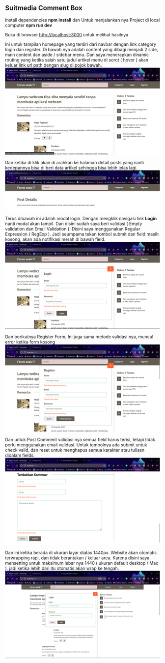 ## Suitmedia Comment Box

Install dependencies **npm install** dan Untuk menjalankan nya Project di local computer **npm run dev**

Buka di browser [http://localhost:3000](http://localhost:3000) untuk melihat hasilnya

Ini untuk tampilan homepage yang terdiri dari navbar dengan link category login dan register. Di bawah nya adalah content yang dibagi menjadi 2 side, main content dan aside / sidebar menu. Dan saya menerapkan dinamic routing yang ketika salah satu judul artikel menu di sorot ( hover ) akan keluar link url path dengan slug di pojok bawah.
<img src="https://raw.githubusercontent.com/ferdianar/suitmedia-fake-server-api/master/assets/homeandslug.png" alt="homepage" />

Dan ketika di klik akan di arahkan ke halaman detail posts yang nanti kedepannya bisa di beri data artikel sehingga bisa lebih jelas lagi.
<img src="https://github.com/ferdianar/suitmedia-fake-server-api/blob/master/assets/slugdinamicroute.png" alt="postdetail" />
                                                                                                                    
Terus dibawah ini adalah modal login. Dengan mengklik navigasi link **Login** nanti modal akan tampil. Dan disini sudah saya beri validasi ( Empty validation dan Email Validation ). Disini saya menggunakan Regular Expression ( RegExp ). Jadi seumpama tekan tombol submit dan field masih kosong, akan ada notifikasi merah di bawah field.
<img src="https://raw.githubusercontent.com/ferdianar/suitmedia-fake-server-api/master/assets/loginvalidation.png" alt="login" />
                                                                                                                              
Dan berikutnya Register Form, Ini juga sama metode validasi nya, muncul error ketika form kosong
<img src="https://raw.githubusercontent.com/ferdianar/suitmedia-fake-server-api/master/assets/registervalidation.png" alt="register" />
                                                                                                                    
Dan untuk Post Comment validasi nya semua field harus terisi, tetapi tidak perlu menggunakan email validasi. Untuk tombolnya ada submit untuk check valid, dan reset untuk menghapus semua karakter atau tulisan didalam fields. 
<img src="https://raw.githubusercontent.com/ferdianar/suitmedia-fake-server-api/master/assets/commentvalidation.png" alt="comment" />

Dan ini ketika berada di ukuran layar diatas 1440px. Website akan otomatis terwrapping rapi, dan tidak berantakan / keluar area. Karena disini saya mensetting untuk maksimum lebar nya 1440 ( ukuran default desktop / Mac ), jadi ketika lebih dari itu otomatis akan wrap ke tengah.
<img src="https://raw.githubusercontent.com/ferdianar/suitmedia-fake-server-api/master/assets/wrapped.png" alt="wrapped" />


